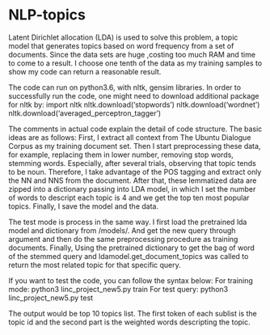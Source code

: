 # NLP-topics
Latent Dirichlet allocation (LDA) is used to solve this problem, a topic model that generates topics based on word frequency from a set of documents. Since the data sets are huge ,costing too much RAM and  time to come to a result. I choose one tenth of the data as my training samples to show my code can return a reasonable result. 

The code can run on python3.6, with nltk, gensim libraries. 
In order to successfully run the code, one might need to download additional package for nltk by:
	import nltk
	nltk.download(‘stopwords’)
	nltk.download(‘wordnet’)
	nltk.download(‘averaged_perceptron_tagger’)
  
The comments in actual code explain the detail of code structure. The basic ideas are as follows:
First, I extract all context from The Ubuntu Dialogue Corpus as my training document set. Then I start preprocessing these data, for example, replacing them in lower number, removing stop words, stemming words. Especially, after several trials, observing that topic tends to be noun. Therefore, I take advantage of the POS tagging and extract only the NN and NNS from the document. After that, these lemmatized data are zipped into a dictionary passing into LDA model, in which I set the number of words to descript each topic is 4 and we get the top ten most popular topics. Finally, I save the model and the data.

The test mode is process in the same way. I first load the pretrained lda model and dictionary from /models/. And get the new query through argument and then do the same preprocessing procedure as training documents. Finally, Using the pretrained dictionary to get the bag of word of the stemmed query and ldamodel.get_document_topics was called to return the most related topic for that specific query. 

If you want to test the code, you can follow the syntax below:
For training mode:
python3 linc_project_new5.py train <path to the dataset folders: dialog>
For test query:
python3 linc_project_new5.py test <your query>
  
The output would be top 10 topics list. The first token of each sublist is the topic id and the second part is the weighted words descripting the topic.
